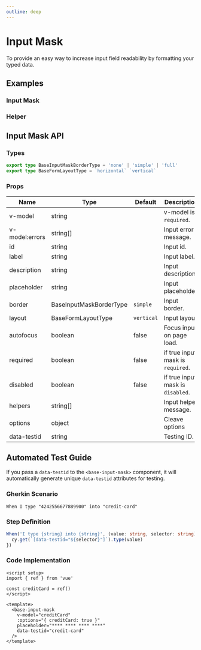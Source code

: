 ```yaml
---
outline: deep
---
```


<script setup lang="ts">
import InputMaskExample from './demo/input-mask/input-mask-example.vue'
import InputMaskHelper from './demo/input-mask/input-mask-helper.vue'
</script>

# Input Mask

To provide an easy way to increase input field readability by formatting your typed data.

## Examples

### Input Mask

<!--@include: ./demo/input-mask/input-mask-example.md-->

### Helper

<!--@include: ./demo/input-mask/input-mask-helper.md-->

## Input Mask API

### Types

```ts
export type BaseInputMaskBorderType = 'none' | 'simple' | 'full'
export type BaseFormLayoutType = `horizontal` `vertical`
```

### Props

| Name           | Type                    | Default    | Description                       |
| -------------- | ----------------------- | ---------- | --------------------------------- |
| v-model        | string                  |            | v-model is `required`.            |
| v-model:errors | string[]                |            | Input error message.              |
| id             | string                  |            | Input id.                         |
| label          | string                  |            | Input label.                      |
| description    | string                  |            | Input description.                |
| placeholder    | string                  |            | Input placeholder.                |
| border         | BaseInputMaskBorderType | `simple`   | Input border.                     |
| layout         | BaseFormLayoutType      | `vertical` | Input layout.                     |
| autofocus      | boolean                 | false      | Focus input on page load.         |
| required       | boolean                 | false      | if true input mask is `required`. |
| disabled       | boolean                 | false      | if true input mask is `disabled`. |
| helpers        | string[]                |            | Input helper message.             |
| options        | object                  |            | Cleave options                    |
| data-testid    | string                  |            | Testing ID.                       |

## Automated Test Guide

If you pass a `data-testid` to the `<base-input-mask>` component, it will automatically generate unique `data-testid` attributes for testing.

### Gherkin Scenario

```feature
When I type "4242556677889900" into "credit-card"
```

### Step Definition

```ts
When('I type {string} into {string}', (value: string, selector: string) => {
  cy.get(`[data-testid="${selector}"]`).type(value)
})
```

### Code Implementation

```vue
<script setup>
import { ref } from 'vue'

const creditCard = ref()
</script>

<template>
  <base-input-mask
    v-model="creditCard"
    :options="{ creditCard: true }"
    placeholder="**** **** **** ****"
    data-testid="credit-card"
  />
</template>
```
